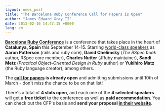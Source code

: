 ```yaml
---
layout: news_post
title: "The Barcelona Ruby Conference Call for Papers is Open"
author: "James Edward Gray II"
date: 2013-02-16 14:47:15 +0000
lang: en
---
```


**[Barcelona Ruby Conference][1]** is a conference that takes place in
the heart of **Catalunya, Spain** this September 14-15. Starring
[world-class speakers][2] as **Aaron Patterson** (rails and ruby core),
**David Chelimsky** (*The RSpec book* author, RSpec core member),
**Charles Nutter** (JRuby maintainer), **Sandi Metz** (*Practical
Object-Oriented Design in Ruby* author) or **Yukihiro Matz** (the Ruby
language creator), among others.

The **[call for papers][3] is already open** and admitting submissions
until 10th of March - don\'t miss the chance to be on that list!

There\'s a total of **4 slots open**, and each one of the **4 selected
speakers** will get a **free ticket** to the conference as well as
**paid accommodation**. You can check out the CFP\'s basis and **send
your proposal [in their website][3].**



[1]: http://baruco.org
[2]: http://baruco.org/speakers
[3]: http://baruco.org/call_for_papers
